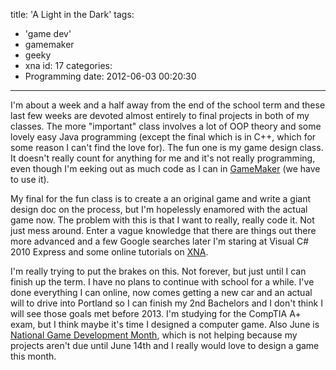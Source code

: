 title: 'A Light in the Dark'
tags:
  - 'game dev'
  - gamemaker
  - geeky
  - xna
id: 17
categories:
  - Programming
date: 2012-06-03 00:20:30
---

I'm about a week and a half away from the end of the school term and these last few weeks are devoted almost entirely to final projects in both of my classes. The more "important" class involves a lot of OOP theory and some lovely easy Java programming (except the final which is in C++, which for some reason I can't find the love for). The fun one is my game design class. It doesn't really count for anything for me and it's not really programming, even though I'm eeking out as much code as I can in [GameMaker](http://yoyogames.com) (we have to use it).

My final for the fun class is to create a an original game and write a giant design doc on the process, but I'm hopelessly enamored with the actual game now. The problem with this is that I want to really, really code it. Not just mess around. Enter a vague knowledge that there are things out there more advanced and a few Google searches later I'm staring at Visual C# 2010 Express and some online tutorials on [XNA](http://create.msdn.com/en-US/).

I'm really trying to put the brakes on this. Not forever, but just until I can finish up the term. I have no plans to continue with school for a while. I've done everything I can online, now comes getting a new car and an actual will to drive into Portland so I can finish my 2nd Bachelors and I don't think I will see those goals met before 2013\. I'm studying for the CompTIA A+ exam, but I think maybe it's time I designed a computer game. Also June is [National Game Development Month](http://nagademo.com/), which is not helping because my projects aren't due until June 14th and I really would love to design a game this month.